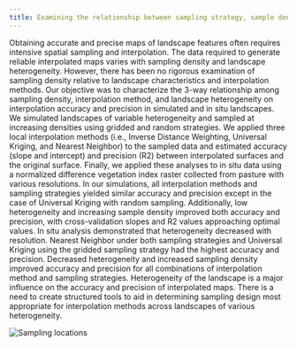 ```yaml
---
title: Examining the relationship between sampling strategy, sample density, and interpolation strategy on mapping accuracy
---
```

Obtaining accurate and precise maps of landscape features often requires intensive spatial sampling and interpolation. 
The data required to generate reliable interpolated maps varies with sampling density and landscape heterogeneity. 
However, there has been no rigorous examination of sampling density relative to landscape characteristics and interpolation methods. Our objective was to characterize the 3-way relationship among sampling density, interpolation method, and landscape heterogeneity on interpolation accuracy and precision in simulated and in situ landscapes. We simulated landscapes of variable heterogeneity and sampled at increasing densities using gridded and random strategies. We applied three local interpolation methods (i.e., Inverse Distance Weighting, Universal Kriging, and Nearest Neighbor) to the sampled data and estimated accuracy (slope and intercept) and precision (R2) between interpolated surfaces and the original surface. Finally, we applied these analyses to in situ data using a normalized difference vegetation index raster collected from pasture with various resolutions. In our simulations, all interpolation methods and sampling strategies yielded similar accuracy and precision except in the case of Universal Kriging with random sampling. Additionally, low heterogeneity and increasing sample density improved both accuracy and precision, with cross-validation slopes and R2 values approaching optimal values. In situ analysis demonstrated that heterogeneity decreased with resolution. Nearest Neighbor under both sampling strategies and Universal Kriging using the gridded sampling strategy had the highest accuracy and precision. Decreased heterogeneity and increased sampling density improved accuracy and precision for all combinations of interpolation method and sampling strategies. Heterogeneity of the  landscape is a major influence on the accuracy and precision of interpolated maps. There is a need to create structured tools to aid in determining sampling design most appropriate for interpolation methods across landscapes of various heterogeneity. 

![Sampling locations](/Users/ira/Documents/GitHub/irap93.github.io/images/samplingloc.png)